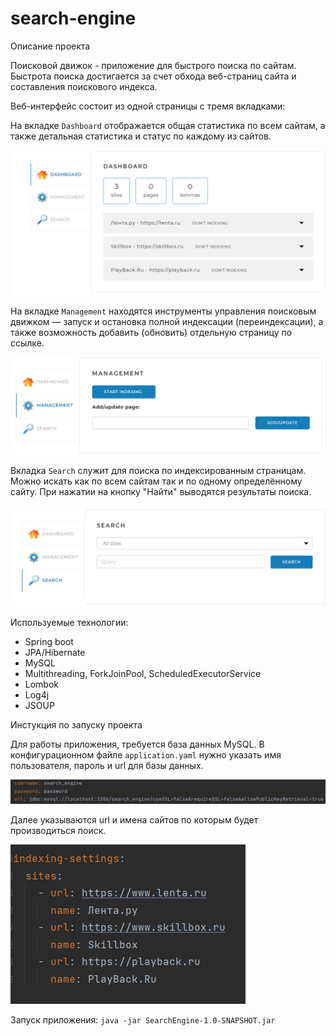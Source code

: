 # search-engine
Описание проекта

Поисковой движок - приложение для быстрого поиска по сайтам. Быстрота поиска достигается за счет обхода веб-страниц сайта и составления поискового индекса.

Веб-интерфейс состоит из одной страницы с тремя вкладками:

На вкладке `Dashboard` отображается общая статистика по всем сайтам, а также детальная статистика и статус по каждому из сайтов.

![Dashboard](https://github.com/Nicko404/search-engine/blob/master/Dashboard.png)

На вкладке `Management` находятся инструменты управления поисковым движком — запуск и остановка полной индексации (переиндексации), а также возможность 
добавить (обновить) отдельную страницу по ссылке.

![Managment](https://github.com/Nicko404/search-engine/blob/master/Managment.png)

Вкладка `Search` служит для поиска по индексированным страницам. Можно искать как по всем сайтам так и по одному определённому сайту. При нажатии на кнопку 
"Найти" выводятся результаты поиска.

![Search](https://github.com/Nicko404/search-engine/blob/master/Search.png)

Используемые технологии:

- Spring boot
- JPA/Hibernate
- MySQL
- Multithreading, ForkJoinPool, ScheduledExecutorService
- Lombok
- Log4j
- JSOUP

Инстукция по запуску проекта

Для работы приложения, требуется база данных MySQL. В конфигурационном файле `application.yaml` нужно указать имя пользователя, пароль и url для базы данных.

![appDatasource](https://github.com/Nicko404/search-engine/blob/master/appDatasource.png)

Далее указываются url и имена сайтов по которым будет производиться поиск.

![siteSettings](https://github.com/Nicko404/search-engine/blob/master/siteSettings.png)

Запуск приложения:
`java -jar SearchEngine-1.0-SNAPSHOT.jar`
